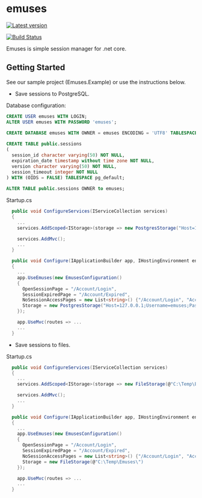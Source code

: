 # emuses

[![Latest version](https://img.shields.io/nuget/v/emuses.svg)](https://www.nuget.org/packages?q=emuses)
  
[![Build Status](https://api.travis-ci.org/teja-1010100/emuses.svg?branch=develop)](https://travis-ci.org/teja-1010100/emuses/branches)

Emuses is simple session manager for .net core.

## Getting Started

See our sample project (Emuses.Example) or use the instructions below.

- Save sessions to PostgreSQL.
  
Database configuration:
```SQL
CREATE USER emuses WITH LOGIN;
ALTER USER emuses WITH PASSWORD 'emuses';
  
CREATE DATABASE emuses WITH OWNER = emuses ENCODING = 'UTF8' TABLESPACE = pg_default CONNECTION LIMIT = -1;
```
  
```SQL  
CREATE TABLE public.sessions
(
  session_id character varying(50) NOT NULL,
  expiration_date timestamp without time zone NOT NULL,
  version character varying(50) NOT NULL,
  session_timeout integer NOT NULL
) WITH (OIDS = FALSE) TABLESPACE pg_default;
  
ALTER TABLE public.sessions OWNER to emuses;
```
  
Startup.cs  
```C#
  public void ConfigureServices(IServiceCollection services)
  {
    ...
    services.AddScoped<IStorage>(storage => new PostgresStorage("Host=127.0.0.1;Username=emuses;Password=emuses;Database=emuses"));

    services.AddMvc();
    ...
  }
```
  
```C#
  public void Configure(IApplicationBuilder app, IHostingEnvironment env, ILoggerFactory loggerFactory)
  {
    ...
    app.UseEmuses(new EmusesConfiguration()
    {
      OpenSessionPage = "/Account/Login",
      SessionExpiredPage = "/Account/Expired",
      NoSessionAccessPages = new List<string>() {"/Account/Login", "Account/Logout"},
      Storage = new PostgresStorage("Host=127.0.0.1;Username=emuses;Password=emuses;Database=emuses")
    });

    app.UseMvc(routes => ...
    ...
  }
```
    
- Save sessions to files.
  
Startup.cs  
```C#
  public void ConfigureServices(IServiceCollection services)
  {
    ...
    services.AddScoped<IStorage>(storage => new FileStorage(@"C:\Temp\Emuses\"));

    services.AddMvc();
    ...
  }
```
    
```C#
  public void Configure(IApplicationBuilder app, IHostingEnvironment env, ILoggerFactory loggerFactory)
  {
    ...
    app.UseEmuses(new EmusesConfiguration()
    {
      OpenSessionPage = "/Account/Login",
      SessionExpiredPage = "/Account/Expired",
      NoSessionAccessPages = new List<string>() {"/Account/Login", "Account/Logout"},
      Storage = new FileStorage(@"C:\Temp\Emuses\")
    });

    app.UseMvc(routes => ...
    ...
  }
```
